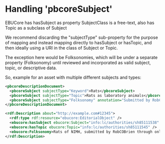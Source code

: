 # Handling 'pbcoreSubject'


EBUCore has hasSubject as property
SubjectClass is a free-text, also has Topic as a subclass of Subject

We recommend discarding the "subjectType" sub-property for the purpose of mapping and instead mapping directly to hasSubject or hasTopic, and then ideally using a URI in the class of Subject or Topic.

The exception here would be Folksonomies, which will be under a separate property (Folksonomy) until reviewed and incorporated as valid subject, topic, or descriptive data.

So, example for an asset with multiple different subjects and types:

```xml
<pbcoreDescriptionDocument>
  <pbcoreSubject subjectType="Keyword">Rats</pbcoreSubject>
  <pbcoreSubject subjectType="Topic">Rats as laboratory animals</pbcoreSubject>
  <pbcoreSubject subjectType="Folksonomy" annotation="Submitted by RobCOBrien through online portal">Rats of NIMH</pbcoreSubject>
</pbcoreDescriptionDocument>
```


```xml
<rdf:Description about="http://example.com#12345">
  <rdf:type rdf:resource="ebucore:EditorialObject" />
  <ebucore:hasSubject ebucore:Subject="info:lc/authorities/sh85111538" />
  <ebucore:hasTopic ebucore:Topic="info:lc/authorities/sh85111545" />
  <ebucore:Folksonomy>Rats of NIMH, submitted by RobCOBrien through online portal</ebucore:Folksonomy>
</rdf:Description>
```
